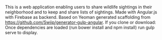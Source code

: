 This is a web application enabling  users to share wildlife sightings in their neighborhood and to keep and share lists of sightings. Made with Angular.js with Firebase as backend.
Based on Yeoman generated scaffolding from https://github.com/Swiip/generator-gulp-angular.
If you clone or download: Once dependencies are loaded (run bower install and npm install) run gulp serve to display.

